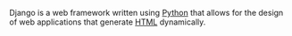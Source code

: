 Django is a web framework written using [Python](/wiki/Python) that allows for the design of web applications that generate [HTML](/wiki/HTML) dynamically.

        
        
        